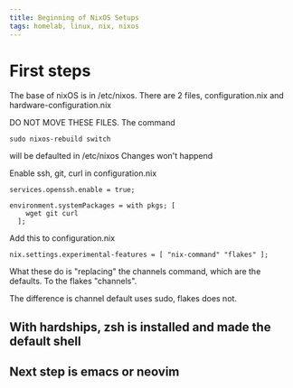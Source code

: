 ```yaml
---
title: Beginning of NixOS Setups
tags: homelab, linux, nix, nixos
---
```


# First steps

The base of nixOS is in /etc/nixos.
There are 2 files, configuration.nix and hardware-configuration.nix

DO NOT MOVE THESE FILES.
The command
```
sudo nixos-rebuild switch
```
will be defaulted in /etc/nixos
Changes won't happend


Enable ssh, git, curl in configuration.nix

```
services.openssh.enable = true;

environment.systemPackages = with pkgs; [
    wget git curl
  ];
```

Add this to configuration.nix
```
nix.settings.experimental-features = [ "nix-command" "flakes" ];
```

What these do is "replacing" the channels command, which are the defaults.
To the flakes "channels".

The difference is channel default uses sudo, flakes does not.

## With hardships, zsh is installed and made the default shell

## Next step is emacs or neovim
